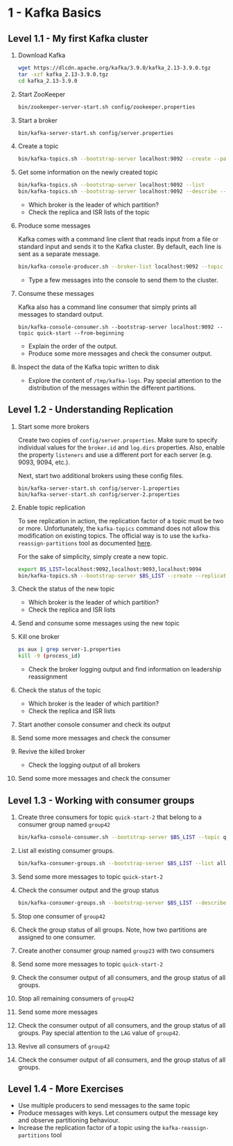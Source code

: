 # 1 - Kafka Basics

## Level 1.1 - My first Kafka cluster

1. Download Kafka

   ```bash
   wget https://dlcdn.apache.org/kafka/3.9.0/kafka_2.13-3.9.0.tgz
   tar -xzf kafka_2.13-3.9.0.tgz
   cd kafka_2.13-3.9.0
   ```

2. Start ZooKeeper

   ```bash
   bin/zookeeper-server-start.sh config/zookeeper.properties
   ```

3. Start a broker

   ```bash
   bin/kafka-server-start.sh config/server.properties
   ```

4. Create a topic

   ```bash
   bin/kafka-topics.sh --bootstrap-server localhost:9092 --create --partitions 3 --topic quick-start
   ```

5. Get some information on the newly created topic

   ```bash
   bin/kafka-topics.sh --bootstrap-server localhost:9092 --list
   bin/kafka-topics.sh --bootstrap-server localhost:9092 --describe --topic quick-start
   ```

   - Which broker is the leader of which partition?
   - Check the replica and ISR lists of the topic

6. Produce some messages

   Kafka comes with a command line client that reads input from a file or standard input and sends it to the
   Kafka cluster. By default, each line is sent as a separate message.

   ```bash
   bin/kafka-console-producer.sh --broker-list localhost:9092 --topic quick-start
   ```

   - Type a few messages into the console to send them to the cluster.

7. Consume these messages

   Kafka also has a command line consumer that simply prints all messages to standard output.
   ```
   bin/kafka-console-consumer.sh --bootstrap-server localhost:9092 --topic quick-start --from-beginning
   ```
   - Explain the order of the output.
   - Produce some more messages and check the consumer output.
   
8. Inspect the data of the Kafka topic written to disk
   - Explore the content of `/tmp/kafka-logs`. Pay special attention to the distribution of the messages within the
     different partitions.


## Level 1.2 - Understanding Replication
1. Start some more brokers
   
   Create two copies of `config/server.properties`. Make sure to specify individual values for the `broker.id` and 
   `log.dirs` properties. Also, enable the property `listeners` and use a different port for each server 
   (e.g. 9093, 9094, etc.).

   Next, start two additional brokers using these config files.
   ```
   bin/kafka-server-start.sh config/server-1.properties
   bin/kafka-server-start.sh config/server-2.properties
   ```

2. Enable topic replication

   To see replication in action, the replication factor of a topic must be two or more. Unfortunately, the
   `kafka-topics` command does not allow this modification on existing topics. The official way is to use the
   `kafka-reassign-partitions` tool as documented
   [here](https://docs.confluent.io/5.5.0/kafka/post-deployment.html#increasing-replication-factor).

   For the sake of simplicity, simply create a new topic.
   ```bash
   export BS_LIST=localhost:9092,localhost:9093,localhost:9094
   bin/kafka-topics.sh --bootstrap-server $BS_LIST --create --replication-factor 3 --partitions 3 --topic quick-start-2
   ```

3. Check the status of the new topic
   - Which broker is the leader of which partition?
   - Check the replica and ISR lists

4. Send and consume some messages using the new topic

5. Kill one broker

   ```bash
   ps aux | grep server-1.properties
   kill -9 (process_id)
   ```

   - Check the broker logging output and find information on leadership reassignment

6. Check the status of the topic
   - Which broker is the leader of which partition?
   - Check the replica and ISR lists

7. Start another console consumer and check its output

8. Send some more messages and check the consumer

9. Revive the killed broker
   - Check the logging output of all brokers

10. Send some more messages and check the consumer

## Level 1.3 - Working with consumer groups

1. Create three consumers for topic `quick-start-2` that belong to a consumer group named `group42`

   ```bash
   bin/kafka-console-consumer.sh --bootstrap-server $BS_LIST --topic quick-start-2 --group group42
   ```

2. List all existing consumer groups.

   ```bash
   bin/kafka-consumer-groups.sh --bootstrap-server $BS_LIST --list all-groups
   ```

3. Send some more messages to topic `quick-start-2`

4. Check the consumer output and the group status

   ```bash
   bin/kafka-consumer-groups.sh --bootstrap-server $BS_LIST --describe --group group42
   ```

5. Stop one consumer of `group42`

6. Check the group status of all groups. Note, how two partitions are assigned to one consumer.

7. Create another consumer group named `group23` with two consumers

8. Send some more messages to topic `quick-start-2`

9. Check the consumer output of all consumers, and the group status of all groups.

10. Stop all remaining consumers of `group42`

11. Send some more messages

12. Check the consumer output of all consumers, and the group status of all groups. Pay special attention to the
    `LAG` value of `group42`.

13. Revive all consumers of `group42`

14. Check the consumer output of all consumers, and the group status of all groups.

## Level 1.4 - More Exercises

- Use multiple producers to send messages to the same topic
- Produce messages with keys. Let consumers output the message key and observe partitioning behaviour.
- Increase the replication factor of a topic using the `kafka-reassign-partitions` tool
